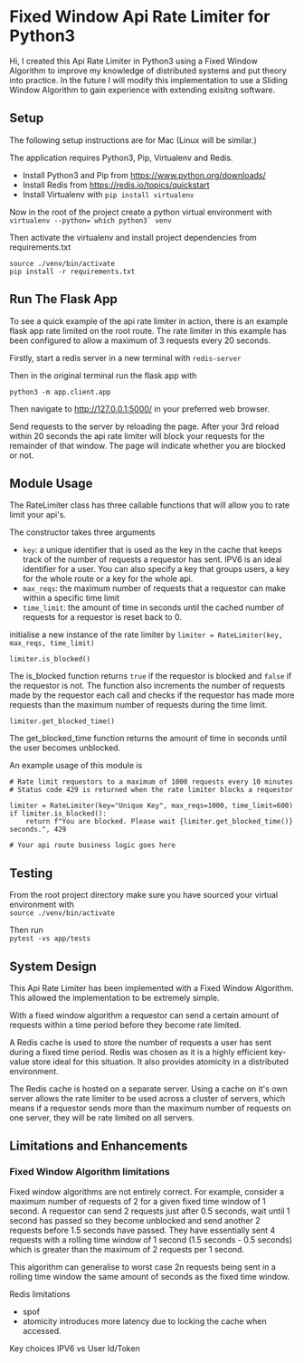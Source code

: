 # Fixed Window Api Rate Limiter for Python3

Hi, I created this Api Rate Limiter in Python3 using a Fixed Window Algorithm to improve my knowledge of distributed systems and put theory into practice. In the future I will modify this implementation to use a Sliding Window Algorithm to gain experience with extending exisitng software.

## Setup

The following setup instructions are for Mac (Linux will be similar.)

The application requires Python3, Pip, Virtualenv and Redis.

- Install Python3 and Pip from https://www.python.org/downloads/
- Install Redis from https://redis.io/topics/quickstart
- Install Virtualenv with `pip install virtualenv`

Now in the root of the project create a python virtual environment with
``virtualenv --python=`which python3` venv``

Then activate the virtualenv and install project dependencies from requirements.txt
```
source ./venv/bin/activate
pip install -r requirements.txt
```

## Run The Flask App

To see a quick example of the api rate limiter in action, there is an example flask app rate limited on the root route. The rate limiter in this example has been configured to allow a maximum of 3 requests every 20 seconds.

Firstly, start a redis server in a new terminal with
`redis-server`

Then in the original terminal run the flask app with

`python3 -m app.client.app`

Then navigate to http://127.0.0.1:5000/ in your preferred web browser.

Send requests to the server by reloading the page. After your 3rd reload within 20 seconds the api rate limiter will block your requests for the remainder of that window. The page will indicate whether you are blocked or not.

## Module Usage

The RateLimiter class has three callable functions that will allow you to rate limit your api's.

The constructor takes three arguments

- `key`: a unique identifier that is used as the key in the cache that keeps track of the number of requests a requestor has sent. IPV6 is an ideal identifier for a user. You can also specify a key that groups users, a key for the whole route or a key for the whole api.
- `max_reqs`: the maximum number of requests that a requestor can make within a specific time limit
- `time_limit`: the amount of time in seconds until the cached number of requests for a requestor is reset back to 0.

initialise a new instance of the rate limiter by 
`limiter = RateLimiter(key, max_reqs, time_limit)`

`limiter.is_blocked()`

The is_blocked function returns `true` if the requestor is blocked and `false` if the requestor is not. The function also increments the number of requests made by the requestor each call and checks if the requestor has made more requests than the maximum number of requests during the time limit.

`limiter.get_blocked_time()`

The get_blocked_time function returns the amount of time in seconds until the user becomes unblocked.

An example usage of this module is 
```
# Rate limit requestors to a maximum of 1000 requests every 10 minutes
# Status code 429 is returned when the rate limiter blocks a requestor

limiter = RateLimiter(key="Unique Key", max_reqs=1000, time_limit=600)
if limiter.is_blocked():
    return f"You are blocked. Please wait {limiter.get_blocked_time()} seconds.", 429

# Your api route business logic goes here
```

## Testing

From the root project directory make sure you have sourced your virtual environment with \
`source ./venv/bin/activate`

Then run \
`pytest -vs app/tests`

## System Design

This Api Rate Limiter has been implemented with a Fixed Window Algorithm. This allowed the implementation to be extremely simple. 

With a fixed window algorithm a requestor can send a certain amount of requests within a time period before they become rate limited.

A Redis cache is used to store the number of requests a user has sent during a fixed time period. Redis was chosen as it is a highly efficient key-value store ideal for this situation. 
It also provides atomicity in a distributed environment.

The Redis cache is hosted on a separate server. Using a cache on it's own server allows the rate limiter to be used across a cluster of servers, which means if a requestor sends more than the maximum number of requests on one server, they will be rate limited on all servers.


## Limitations and Enhancements

### Fixed Window Algorithm limitations

Fixed window algorithms are not entirely correct. For example, consider a maximum number of requests of 2 for a given fixed time window of 1 second. A requestor can send 2 requests just after 0.5 seconds, wait until 1 second has passed so they become unblocked and send another 2 requests before 1.5 seconds have passed. They have essentially sent 4 requests with a rolling time window of 1 second (1.5 seconds - 0.5 seconds) which is greater than the maximum of 2 requests per 1 second. 

This algorithm can generalise to worst case 2n requests being sent in a rolling time window the same amount of seconds as the fixed time window.

Redis limitations
 - spof
 - atomicity introduces more latency due to locking the cache when accessed.

Key choices IPV6 vs User Id/Token

